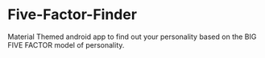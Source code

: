 # Five-Factor-Finder
Material Themed android app to find out your personality based on the BIG FIVE FACTOR model of personality.
